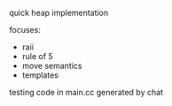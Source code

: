 quick heap implementation

focuses:
* raii
* rule of 5
* move semantics
* templates

testing code in main.cc generated by chat